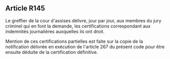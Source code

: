 Article R145
----
Le greffier de la cour d'assises délivre, jour par jour, aux membres du jury
criminel qui en font la demande, les certifications correspondant aux indemnités
journalières auxquelles ils ont droit.

Mention de ces certifications partielles est faite sur la copie de la
notification délivrée en exécution de l'article 267 du présent code pour être
ensuite déduite de la certification définitive.

